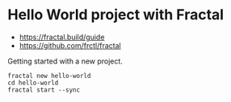 # Hello World project with Fractal

- https://fractal.build/guide
- https://github.com/frctl/fractal

Getting started with a new project.

	fractal new hello-world
	cd hello-world
	fractal start --sync
